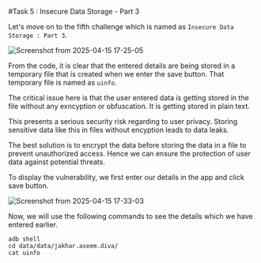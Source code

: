 #Task 5 : Insecure Data Storage - Part 3

Let's move on to the fifth challenge which is named as `Insecure Data Storage : Part 3`.

![Screenshot from 2025-04-15 17-25-05](https://github.com/user-attachments/assets/0c57c64b-f86e-42ef-885e-cd30a33a4ad1)

From the code, it is clear that the entered details are being stored in a temporary file that is created when we enter the save button. That temporary file is named as `uinfo`.

The critical issue here is that the user entered data is getting stored in the file without any exncyption or obfuscation. It is getting stored in plain text.

This presents a serious security risk regarding to user privacy. Storing sensitive data like this in files without encyption leads to data leaks. 

The best solution is to encrypt the data before storing the data in a file to prevent unauthorized access. Hence we can ensure the protection of user data against potential threats.

To display the vulnerability, we first enter our details in the app and click save button.

![Screenshot from 2025-04-15 17-33-03](https://github.com/user-attachments/assets/8f186dab-4a96-43c5-9514-7e0bbfddc090)

Now, we will use the following commands to see the details which we have entered earlier.

```
adb shell
cd data/data/jakhar.aseem.diva/
cat uinfo
```

